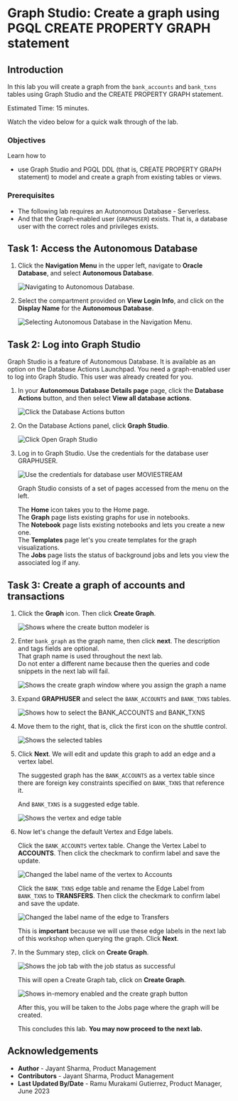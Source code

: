 # Graph Studio: Create a graph using PGQL CREATE PROPERTY GRAPH statement

## Introduction

In this lab you will create a graph from the `bank_accounts` and `bank_txns` tables using Graph Studio and the CREATE PROPERTY GRAPH statement.

<!-- COMMENTED THE FOLLOWING OUT FOR DATABSE WORLD:
The following video shows the steps you will execute in this lab.

[](youtube:5g9i9HA_cn0) Graph Studio: Create a graph. -->

Estimated Time: 15 minutes.

Watch the video below for a quick walk through of the lab.

[](youtube:tNPY4xmVFMk)

### Objectives

Learn how to
- use Graph Studio and PGQL DDL (that is, CREATE PROPERTY GRAPH statement) to model and create a graph from existing tables or views.

### Prerequisites

- The following lab requires an Autonomous Database - Serverless.
- And that the Graph-enabled user (`GRAPHUSER`) exists. That is, a database user with the correct roles and privileges exists.

## Task 1: Access the Autonomous Database 

1. Click the **Navigation Menu** in the upper left, navigate to **Oracle Database**, and select **Autonomous Database**.

    ![Navigating to Autonomous Database.](images/navigation-menu.png " ") 

2. Select the compartment provided on **View Login Info**, and click on the **Display Name** for the **Autonomous Database**. 

    ![Selecting Autonomous Database in the Navigation Menu.](images/select-autonomous-database.png " ") 

## Task 2: Log into Graph Studio

Graph Studio is a feature of Autonomous Database. It is available as an option on the Database Actions Launchpad. You need a graph-enabled user to log into Graph Studio. This user was already created for you.  

1. In your **Autonomous Database Details page** page, click the **Database Actions** button, and then select **View all database actions**.

    ![Click the Database Actions button](images/click-database-actions.png " ")    

2. On the Database Actions panel, click **Graph Studio**.

    ![Click Open Graph Studio](images/graphstudiofixed.png " ")

3. Log in to Graph Studio. Use the credentials for the database user GRAPHUSER.

    ![Use the credentials for database user MOVIESTREAM](images/graph-login.png " ")

    Graph Studio consists of a set of pages accessed from the menu on the left.

    The **Home** icon takes you to the Home page.<br>
    The **Graph** page lists existing graphs for use in notebooks.<br> 
    The **Notebook** page lists existing notebooks and lets you create a new one.<br>                                                                                             The **Templates** page let's you create templates for the graph visualizations.<br>
    The **Jobs** page lists the status of background jobs and lets you view the associated log if any.<br>

<!---
    The Home icon ![Home icon](images/home.svg "") takes you to the Home page.  
    The Graph page ![Graphs icon](images/radar-chart.svg "") lists existing graphs for use in notebooks.  
    The Notebook page ![Notebook icon](images/notebook.svg "") lists existing notebooks and lets you create a new one. 
    The Templates page ![Template icon](images/template.svg "")  let's you create templates for the graph visualizations.
    The Jobs page ![Jobs icon](images/server.svg "") lists the status of background jobs and lets you view the associated log if any.
--->


## Task 3: Create a graph of accounts and transactions

1. Click the **Graph** icon. Then click **Create Graph**.  
   
    ![Shows where the create button modeler is](images/graph-create-button.png " ")  

2. Enter `bank_graph` as the graph name, then click **next**. The description and tags fields are optional.   
    That graph name is used throughout the next lab.  
    Do not enter a different name because then the queries and code snippets in the next lab will fail.  
    
    ![Shows the create graph window where you assign the graph a name](./images/create-graph-dialog.png " ")

3. Expand **GRAPHUSER** and select the `BANK_ACCOUNTS` and `BANK_TXNS` tables. 

    ![Shows how to select the BANK_ACCOUNTS and BANK_TXNS](./images/select-tables.png " ")

4. Move them to the right, that is, click the first icon on the shuttle control.   

    ![Shows the selected tables](./images/selected-tables.png " ")

5. Click **Next**. We will edit and update this graph to add an edge and a vertex label.  

    The suggested graph has the `BANK_ACCOUNTS` as a vertex table since there are foreign key constraints specified on `BANK_TXNS` that reference it.   

    And `BANK_TXNS` is a suggested edge table.

    ![Shows the vertex and edge table](./images/create-graph-suggested-model.png " ")    

6. Now let's change the default Vertex and Edge labels.  

    Click the `BANK_ACCOUNTS` vertex table. Change the Vertex Label to **ACCOUNTS**. Then click the checkmark to confirm label and save the update.  

    ![Changed the label name of the vertex to Accounts](images/edit-accounts-vertex-label.png " ")  

    Click the `BANK_TXNS` edge table and rename the Edge Label from `BANK_TXNS` to **TRANSFERS**. Then click the checkmark to confirm label and save the update. 

    ![Changed the label name of the edge to Transfers](images/edit-edge-label.png " ")  

    This is **important** because we will use these edge labels in the next lab of this workshop when querying the graph. Click **Next**.   

<!---
6.  Since these are directed edges, a best practice is verifying that the direction is correct.  
    In this instance we want to **confirm** that the direction is from `from_acct_id` to `to_acct_id`.  

    >**Note:** The `Source Vertex` and `Destination Vertex` information on the left.  

    ![Shows how the direction of the vertex is wrong](images/wrong-edge-direction.png " ")  

    **Notice** that the direction is wrong. The Source Key is `to_acct_id` instead of what we want, which is `from_acct_id`.  

    Click the swap edge icon on the right to swap the source and destination vertices and hence reverse the edge direction.  

    >**Note:** The `Source Vertex` is now the correct one, i.e. the `FROM_ACCT_ID`.

    ![Shows how the direction is correct](images/reverse-edge-result.png " ")

7. Click the **Source** tab to verify that the edge direction, and hence the generated CREATE PROPERTY GRAPH statement, is correct.

    ![Verifies that the direction of the edge is correct in the source](images/generated-cpg-statement.png " ")  


  **An alternate approach:** In the earlier Step 5 you could have just updated the CREATE PROPERTY GRAPH statement and saved the updates. That is, you could have just replaced the existing statement with the following one which specifies that the SOURCE KEY is  `from_acct_id`  and the DESTINATION KEY is `to_acct_id`.  

    ```
    -- This is not required if you used swap edge in UI to fix the edge direction.
    -- This is only to illustrate an alternate approach.
    <copy>
    CREATE PROPERTY GRAPH bank_graph
        VERTEX TABLES (
            BANK_ACCOUNTS as ACCOUNTS
            KEY (ACCT_ID)
            LABEL ACCOUNTS
            PROPERTIES (ACCT_ID, NAME)
        )
        EDGE TABLES (
            BANK_TXNS
            KEY (FROM_ACCT_ID, TO_ACCT_ID, AMOUNT)
            SOURCE KEY (FROM_ACCT_ID) REFERENCES ACCOUNTS
            DESTINATION KEY (TO_ACCT_ID) REFERENCES ACCOUNTS
            LABEL TRANSFERS
            PROPERTIES (AMOUNT, DESCRIPTION)
        )
    </copy>
    ```

   ![ALT text is not available for this image](images/correct-ddl-save.png " " )  

   **Important:** Click the **Save** (floppy disk icon) to commit the changes.
--->

7. In the Summary step, click on **Create Graph**. 

    ![Shows the job tab with the job status as successful](./images/jobs-create-graph.png " ")  

    This will open a Create Graph tab, click on **Create Graph**. 

    ![Shows in-memory enabled and the create graph button](./images/create-graph-in-memory.png " ")

    After this, you will be taken to the Jobs page where the graph will be created.  

    
    This concludes this lab. **You may now proceed to the next lab.**

## Acknowledgements
* **Author** - Jayant Sharma, Product Management
* **Contributors** -  Jayant Sharma, Product Management
* **Last Updated By/Date** - Ramu Murakami Gutierrez, Product Manager, June 2023

